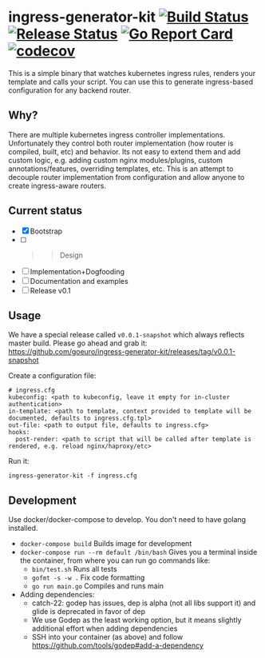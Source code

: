 # ingress-generator-kit [![Build Status](https://img.shields.io/travis/goeuro/ingress-generator-kit.svg?label=master)](https://travis-ci.org/goeuro/ingress-generator-kit) [![Release Status](https://img.shields.io/travis/goeuro/ingress-generator-kit/v0.0.1-snapshot.svg?label=release)](https://travis-ci.org/goeuro/ingress-generator-kit/branches)  [![Go Report Card](https://goreportcard.com/badge/github.com/goeuro/ingress-generator-kit)](https://goreportcard.com/report/github.com/goeuro/ingress-generator-kit) [![codecov](https://codecov.io/gh/goeuro/ingress-generator-kit/branch/master/graph/badge.svg)](https://codecov.io/gh/goeuro/ingress-generator-kit)

This is a simple binary that watches kubernetes ingress rules, renders your template and calls your script.
You can use this to generate ingress-based configuration for any backend router.

## Why?

There are multiple kubernetes ingress controller implementations.
Unfortunately they control both router implementation (how router is compiled, built, etc) and behavior.
Its not easy to extend them and add custom logic, e.g. adding custom nginx modules/plugins, custom annotations/features, overriding templates, etc.
This is an attempt to decouple router implementation from configuration and allow anyone to create ingress-aware routers.

## Current status

- [x] Bootstrap
- [ ] >> Design
- [ ] Implementation+Dogfooding
- [ ] Documentation and examples
- [ ] Release v0.1

## Usage

We have a special release called `v0.0.1-snapshot` which always reflects master build.
Please go ahead and grab it: https://github.com/goeuro/ingress-generator-kit/releases/tag/v0.0.1-snapshot

Create a configuration file:

```
# ingress.cfg
kubeconfig: <path to kubeconfig, leave it empty for in-cluster authentication>
in-template: <path to template, context provided to template will be documented, defaults to ingress.cfg.tpl>
out-file: <path to output file, defaults to ingress.cfg>
hooks:
  post-render: <path to script that will be called after template is rendered, e.g. reload nginx/haproxy/etc>
```

Run it:

```
ingress-generator-kit -f ingress.cfg
```

## Development

Use docker/docker-compose to develop. You don't need to have golang installed.

* `docker-compose build` Builds image for development
* `docker-compose run --rm default /bin/bash` Gives you a terminal inside the container, from where you can run go commands like:
  * `bin/test.sh` Runs all tests
  * `gofmt -s -w .` Fix code formatting
  * `go run main.go` Compiles and runs main
* Adding dependencies:
  * catch-22: godep has issues, dep is alpha (not all libs support it) and glide is deprecated in favor of dep
  * We use Godep as the least working option, but it means slightly additional effort when adding dependencies
  * SSH into your container (as above) and follow https://github.com/tools/godep#add-a-dependency
